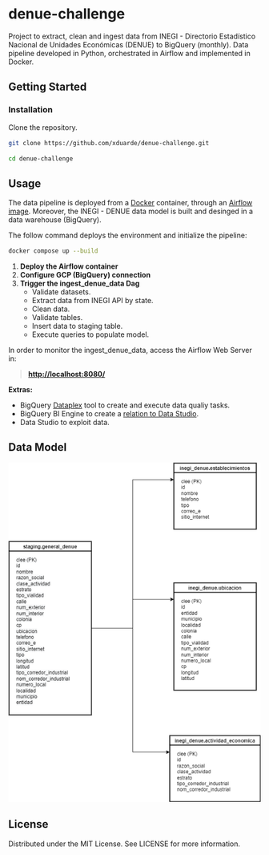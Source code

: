 # denue-challenge

Project to extract, clean and ingest data from INEGI - Directorio Estadístico Nacional de Unidades Económicas (DENUE) to BigQuery (monthly). Data pipeline developed in Python, orchestrated in Airflow and implemented in Docker.


## Getting Started

### Installation

Clone the repository.

```bash
git clone https://github.com/xduarde/denue-challenge.git
```
```bash
cd denue-challenge
```


## Usage

The data pipeline is deployed from a [Docker](https://docs.docker.com/get-docker/) container, through an [Airflow image](https://airflow.apache.org/docs/apache-airflow/stable/start/docker.html). Moreover, the INEGI - DENUE data model is built and desinged in a data warehouse (BigQuery). 

The follow command deploys the environment and initialize the pipeline:

```bash
docker compose up --build
```

1. **Deploy the Airflow container** 
2. **Configure GCP (BigQuery) connection** 
3. **Trigger the ingest_denue_data Dag** 
    - Validate datasets.
    - Extract data from INEGI API by state.
    - Clean data.
    - Validate tables.
    - Insert data to staging table.
    - Execute queries to populate model.

In order to monitor the ingest_denue_data, access the Airflow Web Server in:

> **[http://localhost:8080/](http://localhost:8080/)** 

**Extras:**
- BigQuery [Dataplex](https://cloud.google.com/dataplex/docs/check-data-quality) tool to create and execute data qualiy tasks.
- BigQuery BI Engine to create a [relation to Data Studio](https://cloud.google.com/bigquery/docs/bi-engine-data-studio?hl=en).
- Data Studio to exploit data.


## Data Model

![alt text](/img/denue-model.png.png)


## License

Distributed under the MIT License. See LICENSE for more information.